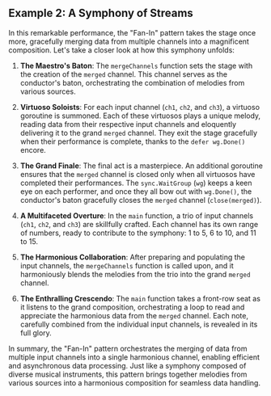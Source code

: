 ## Example 2: A Symphony of Streams

In this remarkable performance, the "Fan-In" pattern takes the stage once more, gracefully merging data from multiple channels into a magnificent composition. Let's take a closer look at how this symphony unfolds:

1. **The Maestro's Baton**: The `mergeChannels` function sets the stage with the creation of the `merged` channel. This channel serves as the conductor's baton, orchestrating the combination of melodies from various sources.

2. **Virtuoso Soloists**: For each input channel (`ch1`, `ch2`, and `ch3`), a virtuoso goroutine is summoned. Each of these virtuosos plays a unique melody, reading data from their respective input channels and eloquently delivering it to the grand `merged` channel. They exit the stage gracefully when their performance is complete, thanks to the `defer wg.Done()` encore.

3. **The Grand Finale**: The final act is a masterpiece. An additional goroutine ensures that the `merged` channel is closed only when all virtuosos have completed their performances. The `sync.WaitGroup` (`wg`) keeps a keen eye on each performer, and once they all bow out with `wg.Done()`, the conductor's baton gracefully closes the `merged` channel (`close(merged)`).

4. **A Multifaceted Overture**: In the `main` function, a trio of input channels (`ch1`, `ch2`, and `ch3`) are skillfully crafted. Each channel has its own range of numbers, ready to contribute to the symphony: 1 to 5, 6 to 10, and 11 to 15.

5. **The Harmonious Collaboration**: After preparing and populating the input channels, the `mergeChannels` function is called upon, and it harmoniously blends the melodies from the trio into the grand `merged` channel.

6. **The Enthralling Crescendo**: The `main` function takes a front-row seat as it listens to the grand composition, orchestrating a loop to read and appreciate the harmonious data from the `merged` channel. Each note, carefully combined from the individual input channels, is revealed in its full glory.

In summary, the "Fan-In" pattern orchestrates the merging of data from multiple input channels into a single harmonious channel, enabling efficient and asynchronous data processing. Just like a symphony composed of diverse musical instruments, this pattern brings together melodies from various sources into a harmonious composition for seamless data handling.